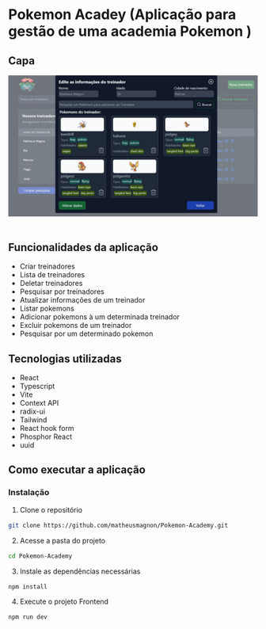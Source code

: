 # Pokemon Acadey (Aplicação para gestão de uma academia Pokemon )

## Capa

<img src="./src/assets/Capa.JPG" /> <br/> <br/>


## Funcionalidades da aplicação

- Criar treinadores 
- Lista de treinadores
- Deletar treinadores
- Pesquisar por treinadores
- Atualizar informações de um treinador
- Listar pokemons
- Adicionar pokemons à um determinada treinador
- Excluir pokemons de um treinador
- Pesquisar por um determinado pokemon


## Tecnologias utilizadas

- React
- Typescript
- Vite
- Context API
- radix-ui
- Tailwind
- React hook form
- Phosphor React
- uuid

## Como executar a aplicação

### Instalação

1. Clone o repositório

```bash
git clone https://github.com/matheusmagnon/Pokemon-Academy.git
```

2. Acesse a pasta do projeto

```bash
cd Pokemon-Academy
```

3. Instale as dependências necessárias

```bash
npm install
```

4. Execute o projeto Frontend

```bash
npm run dev
```
